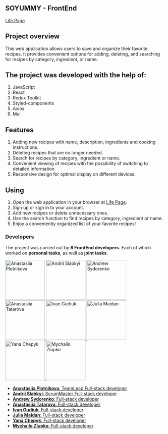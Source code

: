 ## SOYUMMY - FrontEnd
[Life Page](https://AnastasiiaHM.github.io/soyummy-project/)

## Project overview
This web application allows users to save and organize their favorite recipes. It provides convenient options for adding, deleting, and searching for recipes by category, ingredient, or name.

## The project was developed with the help of:
1. JavaScript
2. React
3. Redux Toolkit
4. Styled-components
5. Axios
6. Mui

## Features
1. Adding new recipes with name, description, ingredients and cooking instructions.
2. Deleting recipes that are no longer needed.
3. Search for recipes by category, ingredient or name.
4. Convenient viewing of recipes with the possibility of switching to detailed information.
5. Responsive design for optimal display on different devices.

## Using
1. Open the web application in your browser at [Life Page](https://AnastasiiaHM.github.io/soyummy-project/).
2. Sign up or sign in to your account.
3. Add new recipes or delete unnecessary ones.
4. Use the search function to find recipes by category, ingredient or name.
5. Enjoy a conveniently organized list of your favorite recipes!

### Developers
The project was carried out by **8 FrontEnd developers**. Each of which worked on
**personal tasks**, as well as **joint tasks**.

<p float="left">
  <a href="https://github.com/AnastasiiaHM">
  	<img width="125" src="https://avatars.githubusercontent.com/u/119488781?v=4" alt="Anastasiia Plotnikova" border="0">
   </a>
  <a href="https://github.com/ASlabkyi">
    <img width="125" src="https://avatars.githubusercontent.com/u/113636102?v=4" alt="Andrii Slabkyi" border="0">
  </a>
  <a href="https://github.com/AndrewSydorenko">
    <img width="125" src="https://avatars.githubusercontent.com/u/98640251?v=4" alt="Andrew Sydorenko" border="0">
  </a>
  <a href="https://github.com/S-Chili">
    <img width="125" src="https://avatars.githubusercontent.com/u/118385394?v=4" alt="Anastasiia Tatarova" border="0">
  </a>
  <a href="https://github.com/IvanGudiuk">
    <img width="125" src="https://avatars.githubusercontent.com/u/116677176?v=4" alt="Ivan Gudiuk" border="0">
  </a>
  <a href="https://github.com/JuliaMaidan">
    <img width="125" src="https://avatars.githubusercontent.com/u/115953663?v=4" alt="Julia Maidan" border="0">
  </a>
  <a href="https://github.com/yanachepyk">
    <img width="125" src="https://avatars.githubusercontent.com/u/119411033?v=4" alt="Yana Chepyk" border="0">
  </a>
  <a href="https://github.com/mafioz359">
    <img width="125" src="https://avatars.githubusercontent.com/u/64733979?v=4" alt="Mychailo Zlupko" border="0">
  </a>
</p>

- [**Anastasiia Plotnikova**: TeamLead Full-stack developer](https://github.com/AnastasiiaHM)
- [**Andrii Slabkyi**: ScrumMaster Full-stack developer](https://github.com/ASlabkyi)
- [**Andrew Sydorenko**: Full-stack developer](https://github.com/AndrewSydorenko)
- [**Anastasiia Tatarova**: Full-stack developer](https://github.com/S-Chili)
- [**Ivan Gudiuk**: Full-stack developer](https://github.com/IvanGudiuk)
- [**Julia Maidan**: Full-stack developer](https://github.com/JuliaMaidan)
- [**Yana Chepyk**: Full-stack developer](https://github.com/yanachepyk)
- [**Mychailo Zlupko**: Full-stack developer](https://github.com/mafioz359)


